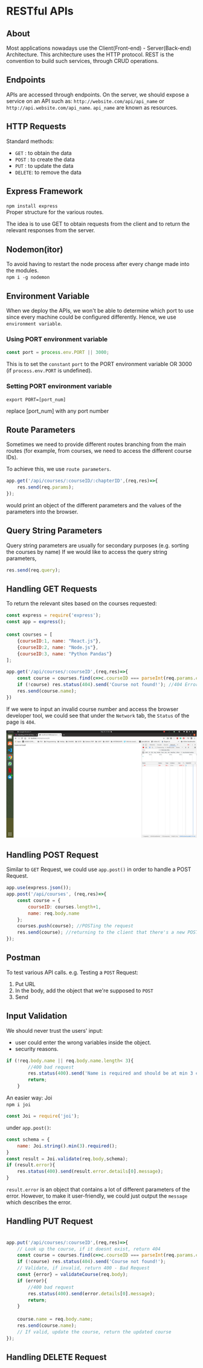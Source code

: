 # RESTful APIs

## About

Most applications nowadays use the Client(Front-end) - Server(Back-end) Architecture. This architecture uses the HTTP protocol. REST is the convention to build such services, through CRUD operations.

## Endpoints

APIs are accessed through endpoints. On the server, we should expose a service on an API such as: `http://website.com/api/api_name` or `http://api.website.com/api_name`. `api_name` are known as resources.

## HTTP Requests

Standard methods:
* `GET`   : to obtain the data
* `POST`  : to create the data
* `PUT`   : to update the data
* `DELETE`: to remove the data

## Express Framework
`npm install express`\
Proper structure for the various routes.

The idea is to use GET to obtain requests from the client and to return the relevant responses from the server.

## Nodemon(itor)

To avoid having to restart the node process after every change made into the modules.\
`npm i -g nodemon`

## Environment Variable

When we deploy the APIs, we won't be able to determine which port to use since every machine could be configured differently. Hence, we use `environment variable`.

### Using PORT environment variable
```js
const port = process.env.PORT || 3000;
```
This is to set the `constant` `port` to the PORT environment variable OR 3000 (if `process.env.PORT` is undefined).

### Setting PORT environment variable
```shell
export PORT=[port_num]
```
replace [port_num] with any port number


## Route Parameters

Sometimes we need to provide different routes branching from the main routes (for example, from courses, we need to access the different course IDs). 

To achieve this, we use `route parameters`.

```js
app.get('/api/courses/:courseID/:chapterID',(req,res)=>{
    res.send(req.params);
});
```
would print an object of the different parameters and the values of the parameters into the browser.

## Query String Parameters

Query string parameters are usually for secondary purposes (e.g. sorting the courses by name)
If we would like to access the query string parameters,
```js
res.send(req.query);
```

## Handling GET Requests

To return the relevant sites based on the courses requested:

```js
const express = require('express');
const app = express();

const courses = [
    {courseID:1, name: "React.js"},
    {courseID:2, name: "Node.js"},
    {courseID:3, name: "Python Pandas"}
];
```
```js
app.get('/api/courses/:courseID',(req,res)=>{
    const course = courses.find(c=>c.courseID === parseInt(req.params.courseID))
    if (!course) res.status(404).send('Course not found!'); //404 Error, because course not found
    res.send(course.name);
})
```
If we were to input an invalid course number and access the browser developer tool, we could see that under the `Network` tab, the `Status` of the page is `404`. 

![Network Screenshot](./Screenshot%20from%202020-05-16%2021-36-20.png)

## Handling POST Request

Similar to `GET` Request, we could use `app.post()` in order to handle a POST Request.

```js
app.use(express.json());
app.post('/api/courses', (req,res)=>{
    const course = {
        courseID: courses.length+1,
        name: req.body.name
    };
    courses.push(course); //POSTing the request
    res.send(course); //returning to the client that there's a new POST
});
```

## Postman

To test various API calls.
e.g. Testing a  `POST` Request: 
1. Put URL
2. In the body, add the object that we're supposed to `POST`
3. Send
   

## Input Validation

We should never trust the users' input:
* user could enter the wrong variables inside the object.
* security reasons.

```js
if (!req.body.name || req.body.name.length< 3){
        //400 bad request
        res.status(400).send('Name is required and should be at min 3 characters');
        return;
    }
```

An easier way: Joi\
`npm i joi`

```js
const Joi = require('joi');
```
under ``app.post()``:
```js
const schema = {
    name: Joi.string().min(3).required();
}
const result = Joi.validate(req.body,schema);
if (result.error){
    res.status(400).send(result.error.details[0].message);
}
```
`result.error` is an object that contains a lot of different parameters of the error.
However, to make it user-friendly, we could just output the `message` which describes the error.

## Handling PUT Request

```js

app.put('/api/courses/:courseID',(req,res)=>{
    // Look up the course, if it doesnt exist, return 404
    const course = courses.find(c=>c.courseID === parseInt(req.params.courseID))
    if (!course) res.status(404).send('Course not found!');
    // Validate, if invalid, return 400 - Bad Request
    const {error} = validateCourse(req.body);
    if (error){
        //400 bad request
        res.status(400).send(error.details[0].message);
        return;
    }

    course.name = req.body.name;
    res.send(course.name);
    // If valid, update the course, return the updated course
});
```

## Handling DELETE Request

